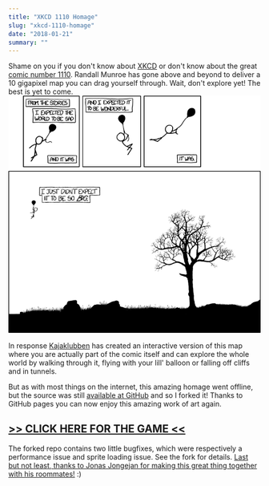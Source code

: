 ```yaml
---
title: "XKCD 1110 Homage"
slug: "xkcd-1110-homage"
date: "2018-01-21"
summary: ""
---
```




Shame on you if you don't know about [XKCD](https://xkcd.com)&nbsp;or don't know about the great [comic number 1110](https://xkcd.com/1110/). Randall Munroe has gone above and beyond to deliver a 10 gigapixel map you can drag yourself through. Wait, don't explore yet! The best is yet to come.<br />  ![http://localhost:3000/uploads/versions/click-and-drag---x----740-694x---.png](/uploads/click_and_drag_x_740_694x_417f907745.png)

In response [Kajaklubben](https://github.com/Kajakklubben) has created an interactive version of this map where you are actually part of the comic itself and can explore the whole world by walking through it, flying with your lill' balloon or falling off cliffs and in tunnels.

But as with most things on the internet, this amazing homage went offline, but the source was still [available at GitHub](https://github.com/corstian/PressAndMove)&nbsp;and so I forked it! Thanks to GitHub pages you can now enjoy this amazing work of art again.

## [&gt;&gt; CLICK HERE FOR THE GAME &lt;&lt;](http://corstian.github.io/PressAndMove/)

The forked repo contains two little bugfixes, which were respectively a performance issue and sprite loading issue. See the fork for details.&nbsp;[Last but not least, thanks to Jonas Jongejan for making this great thing together with his roommates!](http://halfdanj.dk/work/press-and-move/) :)
